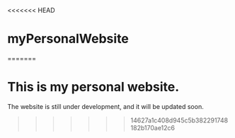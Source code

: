 <<<<<<< HEAD
# myPersonalWebsite
=======
# This is my personal website. 
The website is still under development, and it will be updated soon.
>>>>>>> 14627a1c408d945c5b382291748182b170ae12c6
